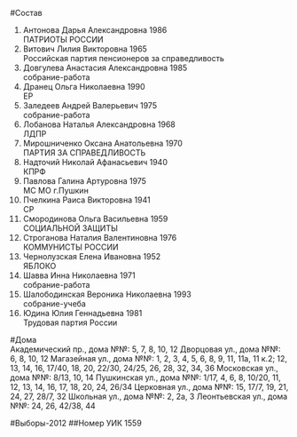 #Состав
1. Антонова Дарья Александровна 1986   
    ПАТРИОТЫ РОССИИ
2. Витович Лилия Викторовна 1965   
    Российская партия пенсионеров за справедливость
3. Довгулева Анастасия Александровна 1985   
    собрание-работа
4. Дранец Ольга Николаевна 1990   
    ЕР
5. Заледеев Андрей Валерьевич 1975   
    собрание-работа
6. Лобанова Наталья Александровна 1968   
    ЛДПР
7. Мирошниченко Оксана Анатольевна 1970   
    ПАРТИЯ ЗА СПРАВЕДЛИВОСТЬ
8. Надточий Николай Афанасьевич 1940   
    КПРФ
9. Павлова Галина Артуровна 1975   
    МС МО г.Пушкин
10. Пчелкина Раиса Викторовна 1941   
    СР
11. Смородинова Ольга Васильевна 1959   
    СОЦИАЛЬНОЙ ЗАЩИТЫ
12. Строганова Наталия Валентиновна 1976   
    КОММУНИСТЫ РОССИИ
13. Чернолузская Елена Ивановна 1952   
    ЯБЛОКО
14. Шавва Инна Николаевна 1971   
    собрание-работа
15. Шалободинская Вероника Николаевна 1993   
    собрание-учеба
16. Юдина Юлия Геннадьевна 1981   
    Трудовая партия России

#Дома  
Академический пр., дома №№: 5, 7, 8, 10, 12 Дворцовая ул., дома №№: 6, 8, 10, 12 Магазейная ул., дома №№: 1, 2, 3, 4, 5, 6, 8, 9, 11, 11а, 11 к.2; 12, 13, 14, 16, 17/40, 18, 20, 22/30, 24/25, 26, 28, 32, 34, 36  Московская ул., дома №№: 8/13, 10, 14 Пушкинская ул., дома №№: 1/17, 4, 6, 8, 10/20, 11, 12, 13, 14, 16, 17, 18, 20, 24, 26/34 Церковная ул., дома №№: 15, 17/7, 19, 21, 24, 27, 28/7, 32 Школьная ул., дома №№: 2, 2а, 3 Леонтьевская ул., дома №№: 24, 26, 42/38, 44

#Выборы-2012
##Номер УИК
1559
